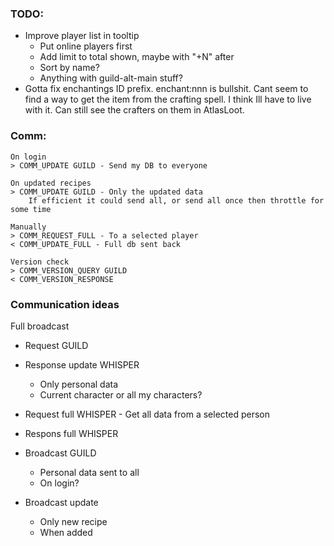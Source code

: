 ### TODO:

- Improve player list in tooltip
  - Put online players first
  - Add limit to total shown, maybe with "+N" after
  - Sort by name?
  - Anything with guild-alt-main stuff?
- Gotta fix enchantings ID prefix. enchant:nnn is bullshit.
  Cant seem to find a way to get the item from the crafting spell.
  I think Ill have to live with it. Can still see the crafters on them in AtlasLoot.

### Comm:

```
On login
> COMM_UPDATE GUILD - Send my DB to everyone

On updated recipes
> COMM_UPDATE GUILD - Only the updated data
    If efficient it could send all, or send all once then throttle for some time

Manually
> COMM_REQUEST_FULL - To a selected player
< COMM_UPDATE_FULL - Full db sent back

Version check
> COMM_VERSION_QUERY GUILD
< COMM_VERSION_RESPONSE
```

### Communication ideas

Full broadcast

- Request GUILD
- Response update WHISPER
  - Only personal data 
  - Current character or all my characters?

- Request full WHISPER - Get all data from a selected person
- Respons full WHISPER

- Broadcast GUILD
  - Personal data sent to all
  - On login?

- Broadcast update
  - Only new recipe
  - When added


